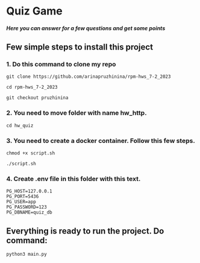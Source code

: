 # Quiz Game

##### Here you can answer for a few questions and get some points 
## Few simple steps to install this project


### 1. Do this command to clone my repo

```
git clone https://github.com/arinapruzhinina/rpm-hws_7-2_2023
```
```
cd rpm-hws_7-2_2023
```
```
git checkout pruzhinina

```
### 2. You need to move folder with name hw_http.

```
cd hw_quiz
```

### 3. You need to create a docker container. Follow this few steps.

```
chmod +x script.sh
```
```
./script.sh
```

### 4. Create .env file in this folder with this text.

```
PG_HOST=127.0.0.1
PG_PORT=5436
PG_USER=app
PG_PASSWORD=123
PG_DBNAME=quiz_db
```

## Everything is ready to run the project. Do command:
```
python3 main.py
```